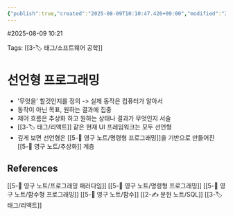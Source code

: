 ```yaml
---
{"publish":true,"created":"2025-08-09T10:10:47.426+09:00","modified":"2025-08-09T10:21:23.637+09:00","cssclasses":""}
---
```


#2025-08-09 10:21

Tags: [[3-🏷️ 태그/소프트웨어 공학]]

# 선언형 프로그래밍
- '무엇을' 할것인지를 정의 -> 실제 동작은 컴퓨터가 알아서
- 동작이 아닌 목표, 원하는 결과에 집중
- 제어 흐름은 추상화 하고 원하는 상태나 결과가 무엇인지 서술
- [[3-🏷️ 태그/리액트]] 같은 현재 UI 프레임워크는 모두 선언형
- 깊게 보면 선언형은 [[5-💎 영구 노트/명령형 프로그래밍]]을 기반으로 만들어진 [[5-💎 영구 노트/추상화]] 계층
## References
[[5-💎 영구 노트/프로그래밍 패러다임]]
[[5-💎 영구 노트/명령형 프로그래밍]]
[[5-💎 영구 노트/함수형 프로그래밍]]
[[5-💎 영구 노트/함수]]
[[2-✍️ 문헌 노트/SQL]]
[[3-🏷️ 태그/리액트]]
